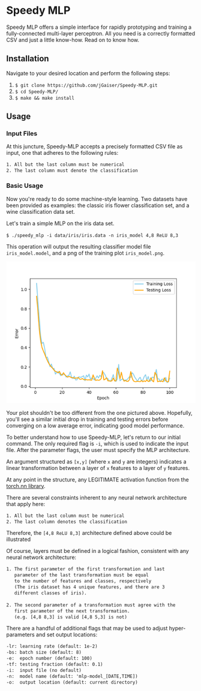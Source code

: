 # Speedy MLP 

Speedy MLP offers a simple interface for rapidly prototyping and training a fully-connected multi-layer perceptron. All you need is a correctly formatted CSV and just a little know-how. Read on to know how.  

## Installation
Navigate to your desired location and perform the following steps:
1. `$ git clone https://github.com/jGaiser/Speedy-MLP.git`
2. `$ cd Speedy-MLP/ `
3. `$ make && make install`

## Usage
### Input Files
At this juncture, Speedy-MLP accepts a precisely formatted CSV file as input, one that adheres to the following rules:

	1. All but the last column must be numerical
	2. The last column must denote the classification

### Basic Usage
Now you're ready to do some machine-style learning. Two datasets have been provided as examples: the classic iris flower classification set, and a wine classification data set.

Let's train a simple MLP on the iris data set. 

`$ ./speedy_mlp -i data/iris/iris.data -n iris_model 4,8 ReLU 8,3  `

This operation will output the resulting classifier model file `iris_model.model`, and a png of the training plot `iris_model.png`. 

![iris model training plot (error vs epoch)](data/example_images/iris_model.png) 

Your plot shouldn't be too different from the one pictured above. Hopefully, you'll see  a similar initial drop in training and testing errors before converging on a low average error, indicating good model performance. 

To better understand how to use Speedy-MLP,  let's return to our initial command. The only required flag is `-i`, which is used to indicate the input file. 
After the parameter flags, the user must specify the MLP architecture. 

An argument structured as `[x,y]` (where `x` and `y` are integers) indicates a linear transformation between a layer of `x` features to a layer of `y` features. 

At any point in the structure, any LEGITIMATE activation function from the <a href=https://pytorch.org/docs/stable/nn.html#non-linear-activations-weighted-sum-nonlinearity> torch.nn library</a>.

There are several constraints inherent to any neural network architecture that apply here:

	1. All but the last column must be numerical
	2. The last column denotes the classification

Therefore, the `[4,8 ReLU 8,3]` architecture defined above could be illustrated 

Of course, layers must be defined in a logical fashion, consistent with any neural network architecture: 

	1. The first parameter of the first transformation and last
	   parameter of the last transformation must be equal
	   to the number of features and classes, respectively
	   (The iris dataset has 4 unique features, and there are 3
	   different classes of iris). 
		  
	2. The second parameter of a transformation must agree with the
	   first parameter of the next transformation.
	   (e.g. [4,8 8,3] is valid [4,8 5,3] is not)

There are a handful of additional flags that may be used to adjust hyper-parameters and set output locations:

	-lr: learning rate (default: 1e-2)
	-bs: batch size (default: 8)
	-e:  epoch number (default: 100)
	-tf: testing fraction (default: 0.1)
	-i:  input file (no default)
	-n:  model name (default: 'mlp-model_[DATE,TIME]) 
	-o:  output location (default: current directory)
